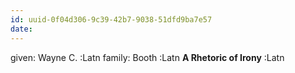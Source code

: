 ```yaml
---
id: uuid-0f04d306-9c39-42b7-9038-51dfd9ba7e57
date: 
---
```


given: Wayne C. :Latn
family: Booth :Latn
**A Rhetoric of Irony** :Latn